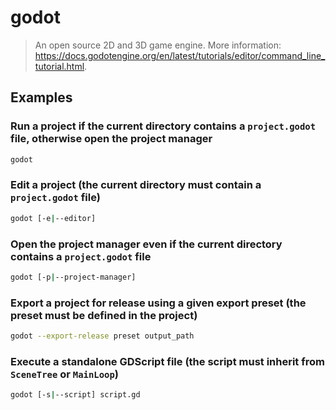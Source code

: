 # godot

> An open source 2D and 3D game engine. More information: <https://docs.godotengine.org/en/latest/tutorials/editor/command_line_tutorial.html>.

## Examples

### Run a project if the current directory contains a `project.godot` file, otherwise open the project manager

```bash
godot
```

### Edit a project (the current directory must contain a `project.godot` file)

```bash
godot [-e|--editor]
```

### Open the project manager even if the current directory contains a `project.godot` file

```bash
godot [-p|--project-manager]
```

### Export a project for release using a given export preset (the preset must be defined in the project)

```bash
godot --export-release preset output_path
```

### Execute a standalone GDScript file (the script must inherit from `SceneTree` or `MainLoop`)

```bash
godot [-s|--script] script.gd
```
